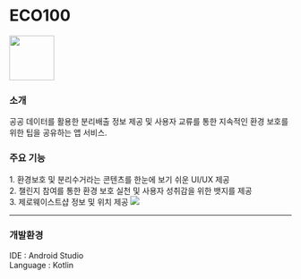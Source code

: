<h1>ECO100</h1>


<img src="https://user-images.githubusercontent.com/38373150/120598850-b9163e00-c481-11eb-95e6-f5c39c8e9ddc.png" width="80" height="80"/>
<h3>소개</h3>
공공 데이터를 활용한 분리배출 정보 제공 및 사용자 교류를 통한 지속적인 환경 보호를 위한 팁을 공유하는 앱 서비스.
<br/>
<h3> 주요 기능</h3>
1. 환경보호 및 분리수거라는 콘텐츠를 한눈에 보기 쉬운 UI/UX 제공<br/>
2. 챌린지 참여를 통한 환경 보호 실천 및 사용자 성취감을 위한 뱃지를 제공<br/>
3. 제로웨이스트샵 정보 및 위치 제공


<img src="https://user-images.githubusercontent.com/38373150/120601251-ac471980-c484-11eb-8792-c257c3a2f72f.png"/>
<hr/>
<h3>개발환경</h3>
IDE : Android Studio
<br/>
Language : Kotlin



